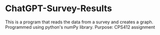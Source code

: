 # ChatGPT-Survey-Results
This is a program that reads the data from a survey and creates a graph. Programmed using python's numPy library. Purpose: CPS412 assignment
